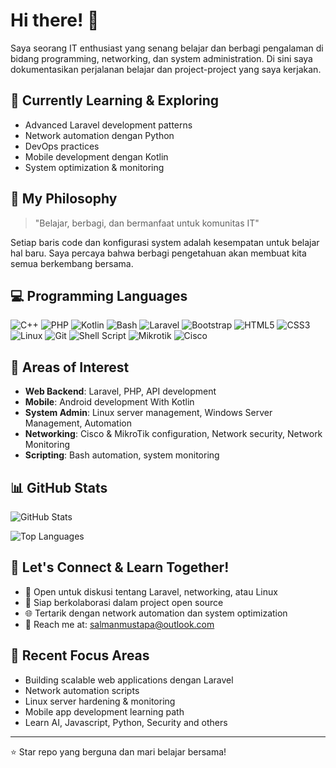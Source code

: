 # Hi there! 👋

Saya seorang IT enthusiast yang senang belajar dan berbagi pengalaman di bidang programming, networking, dan system administration. Di sini saya dokumentasikan perjalanan belajar dan project-project yang saya kerjakan.

## 🌱 Currently Learning & Exploring
- Advanced Laravel development patterns
- Network automation dengan Python
- DevOps practices
- Mobile development dengan Kotlin
- System optimization & monitoring

## 💭 My Philosophy
> "Belajar, berbagi, dan bermanfaat untuk komunitas IT"

Setiap baris code dan konfigurasi system adalah kesempatan untuk belajar hal baru. Saya percaya bahwa berbagi pengetahuan akan membuat kita semua berkembang bersama.


## 💻 Programming Languages
![C++](https://img.shields.io/badge/-C++-00599C?style=flat&logo=c%2B%2B&logoColor=white)
![PHP](https://img.shields.io/badge/-PHP-777BB4?style=flat&logo=php&logoColor=white)
![Kotlin](https://img.shields.io/badge/-Kotlin-0095D5?style=flat&logo=kotlin&logoColor=white)
![Bash](https://img.shields.io/badge/-Bash-4EAA25?style=flat&logo=gnu-bash&logoColor=white)
![Laravel](https://img.shields.io/badge/-Laravel-FF2D20?style=flat&logo=laravel&logoColor=white)
![Bootstrap](https://img.shields.io/badge/-Bootstrap-7952B3?style=flat&logo=bootstrap&logoColor=white)
![HTML5](https://img.shields.io/badge/-HTML5-E34F26?style=flat&logo=html5&logoColor=white)
![CSS3](https://img.shields.io/badge/-CSS3-1572B6?style=flat&logo=css3&logoColor=white)
![Linux](https://img.shields.io/badge/-Linux-FCC624?style=flat&logo=linux&logoColor=black)
![Git](https://img.shields.io/badge/-Git-F05032?style=flat&logo=git&logoColor=white)
![Shell Script](https://img.shields.io/badge/-Shell_Script-121011?style=flat&logo=gnu-bash&logoColor=white)
![Mikrotik](https://img.shields.io/badge/-MikroTik-293239?style=flat&logo=mikrotik&logoColor=white)
![Cisco](https://img.shields.io/badge/-Cisco-1BA0D7?style=flat&logo=cisco&logoColor=white)

## 🎯 Areas of Interest

- **Web Backend**: Laravel, PHP, API development
- **Mobile**: Android development With Kotlin  
- **System Admin**: Linux server management, Windows Server Management, Automation
- **Networking**: Cisco & MikroTik configuration, Network security, Network Monitoring
- **Scripting**: Bash automation, system monitoring

## 📊 GitHub Stats

![GitHub Stats](https://github-readme-stats.vercel.app/api?username=salman-mustapa&show_icons=true&theme=default&hide_border=true)

![Top Languages](https://github-readme-stats.vercel.app/api/top-langs/?username=salman-mustapa&layout=compact&theme=default&hide_border=true)


## 🤝 Let's Connect & Learn Together!

- 💬 Open untuk diskusi tentang Laravel, networking, atau Linux
- 🤝 Siap berkolaborasi dalam project open source
- 🌐 Tertarik dengan network automation dan system optimization
- 📧 Reach me at: [salmanmustapa@outlook.com](mailto:salmanmustapa@outlook.com)

## 📝 Recent Focus Areas

- Building scalable web applications dengan Laravel
- Network automation scripts
- Linux server hardening & monitoring
- Mobile app development learning path
- Learn AI, Javascript, Python, Security and others

---

⭐ Star repo yang berguna dan mari belajar bersama!
